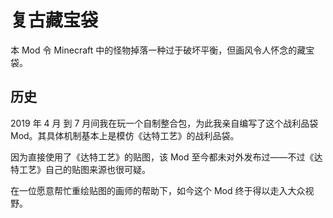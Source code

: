 # 复古藏宝袋

本 Mod 令 Minecraft 中的怪物掉落一种过于破坏平衡，但画风令人怀念的藏宝袋。

## 历史

2019 年 4 月 到 7 月间我在玩一个自制整合包，为此我亲自编写了这个战利品袋 Mod。其具体机制基本上是模仿《达特工艺》的战利品袋。

因为直接使用了《达特工艺》的贴图，该 Mod 至今都未对外发布过——不过《达特工艺》自己的贴图来源也很可疑。

在一位愿意帮忙重绘贴图的画师的帮助下，如今这个 Mod 终于得以走入大众视野。